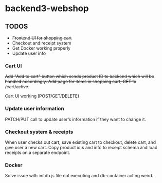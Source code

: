# backend3-webshop

## TODOS
- ~~Frontend UI for shopping cart~~
- Checkout and receipt system
- Get Docker working properly
- Update user info

### Cart UI
~~Add "Add to cart" button which sends product ID to backend which will be handled accordingly.
Add page for items in shopping cart, GET to /cart/active.~~

Cart UI working (POST/GET/DELETE)

### Update user information 
PATCH/PUT call to update user's information if they want to change it.

### Checkout system & receipts
When user checks out cart, save existing cart to checkout, delete cart, and give user a new cart.
Copy product id:s and info to receipt schema and load receipts on a separate endpoint.

### Docker
Solve issue with initdb.js file not executing and db-container acting weird.
